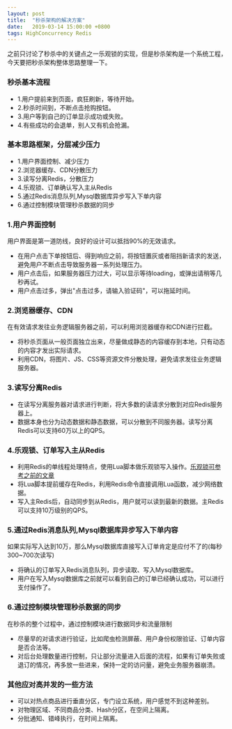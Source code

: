 ```yaml
---
layout: post
title:  "秒杀架构的解决方案"
date:   2019-03-14 15:00:00 +0800
tags: HighConcurrency Redis
---
```

之前只讨论了秒杀中的关键点之一乐观锁的实现，但是秒杀架构是一个系统工程，今天要把秒杀架构整体思路整理一下。

### 秒杀基本流程
* 1.用户提前来到页面，疯狂刷新，等待开始。
* 2.秒杀时间到，不断点击抢购按钮。
* 3.用户等到自己的订单显示成功或失败。
* 4.有些成功的会退单，别人又有机会抢漏。

### 基本思路框架，分层减少压力
* 1.用户界面控制、减少压力
* 2.浏览器缓存、CDN分散压力
* 3.读写分离Redis，分散压力
* 4.乐观锁、订单确认写入主从Redis
* 5.通过Redis消息队列,Mysql数据库异步写入下单内容
* 6.通过控制模块管理秒杀数据的同步

### 1.用户界面控制
用户界面是第一道防线，良好的设计可以抵挡90%的无效请求。
* 在用户点击下单按钮后、得到响应之前，将按钮置灰或者阻挡新请求的发送，避免用户不断点击导致服务器一系列处理压力。
* 用户点击后，如果服务器压力过大，可以显示等待loading，或弹出请稍等几秒再试。
* 用户点击过多，弹出"点击过多，请输入验证码"，可以拖延时间。

### 2.浏览器缓存、CDN
在有效请求发往业务逻辑服务器之前，可以利用浏览器缓存和CDN进行拦截。
* 将秒杀页面从一般页面独立出来，尽量做成静态的内容缓存到本地，只有动态的内容才发出实际请求。
* 利用CDN，将图片、JS、CSS等资源文件分散处理，避免请求发往业务逻辑服务器。

### 3.读写分离Redis
* 在读写分离服务器对请求进行判断，将大多数的读请求分散到对应Redis服务器上。
* 数据本身也分为动态数据和静态数据，可以分散到不同服务器。读写分离Redis可以支持60万以上的QPS。

### 4.乐观锁、订单写入主从Redis
* 利用Redis的单线程处理特点，使用Lua脚本做乐观锁写入操作。[乐观锁可参考之前的文章](/2019/03/03/HighConcurrency_OptimisticLocking.html)
* 将Lua脚本提前缓存在Redis，利用Redis命令直接调用Lua函数，减少网络数据。
* 写入主Redis后，自动同步到从Redis，用户就可以读到最新的数据。主Redis可以支持10万级别的QPS。

### 5.通过Redis消息队列,Mysql数据库异步写入下单内容
如果实际写入达到10万，那么Mysql数据库直接写入订单肯定是应付不了的(每秒300~700次读写)
* 将确认的订单写入Redis消息队列，异步读取、写入Mysql数据库。
* 用户在写入Mysql数据库之前就可以看到自己的订单已经确认成功，可以进行支付操作了。

### 6.通过控制模块管理秒杀数据的同步
在秒杀的整个过程中，通过控制模块进行数据同步和流量限制
* 尽量早的对请求进行验证，比如爬虫检测屏蔽、用户身份权限验证、订单内容是否合法等。
* 对后台处理数量进行控制，只让部分流量进入后面的流程，如果有订单失败或退订的情况，再多放一些进来，保持一定的访问量，避免业务服务器崩溃。

### 其他应对高并发的一些方法
* 可以对热点商品进行垂直分区，专门设立系统，用户感觉不到这种差别。
* 对物理区域、不同商品分类、Hash分区，在空间上隔离。
* 分批通知、错峰执行，在时间上隔离。

